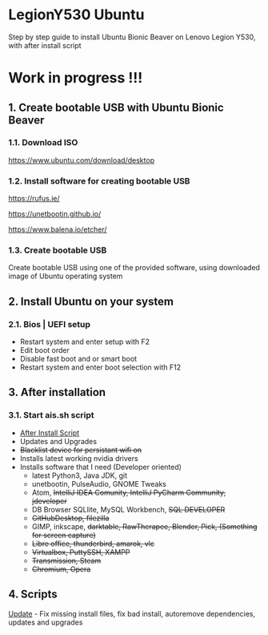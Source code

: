 # LegionY530 Ubuntu 
Step by step guide to install Ubuntu Bionic Beaver on Lenovo Legion Y530, with after install script


# Work in progress !!!


## 1. Create bootable USB with Ubuntu Bionic Beaver

### 1.1. Download ISO
https://www.ubuntu.com/download/desktop

### 1.2. Install software for creating bootable USB
https://rufus.ie/

https://unetbootin.github.io/

https://www.balena.io/etcher/

### 1.3. Create bootable USB
Create bootable USB using one of the provided software, using downloaded image of Ubuntu operating system


## 2. Install Ubuntu on your system
### 2.1. Bios | UEFI setup
- Restart system and enter setup with F2
- Edit boot order
- Disable fast boot and or smart boot
- Restart system and enter boot selection with F12


## 3. After installation
### 3.1. Start **ais.sh** script
- [After Install Script](ais.sh)
- Updates and Upgrades
- ~~Blacklist device for persistant wifi on~~
- Installs latest working nvidia drivers
- Installs software that I need (Developer oriented)
  - latest Python3, Java JDK, git
  - unetbootin, PulseAudio, GNOME Tweaks
  - Atom, ~~IntelliJ IDEA Comunity, IntelliJ PyCharm Community, jdeveloper~~
  - DB Browser SQLlite, MySQL Workbench, ~~SQL DEVELOPER~~
  - ~~GitHubDesktop, filezilla~~
  - GIMP, inkscape, ~~darktable, RawTherapee, Blender, Pick, (Something for screen capture)~~
  - ~~Libre office, thunderbird, amarok, vlc~~
  - ~~Virtualbox, PuttySSH, XAMPP~~
  - ~~Transmission, Steam~~
  - ~~Chromium, Opera~~


## 4. Scripts
[Update](start_update.sh) - Fix missing install files, fix bad install, autoremove dependencies, updates and upgrades

